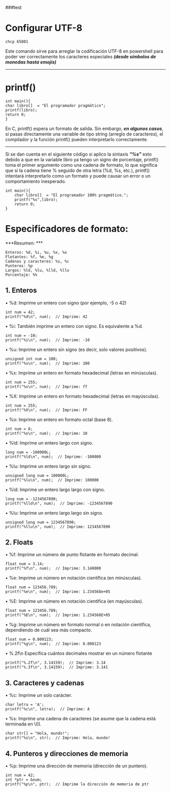 ###test


# Configurar UTF-8

	chcp 65001

Este comando sirve para arreglar la codificación UTF-8 en powershell para poder ver correctamente los caracteres especiales ***(desde símbolos de monedas hasta emojis)***

---

# printf()

	int main(){
    char libro[]  = "El programador pragmático";
    printf(libro);
    return 0;
	}

En C, printf() espera un formato de salida. Sin embargo, ***en algunos casos***, si pasas directamente una variable de tipo string (arreglo de caracteres), el compilador y la función printf() pueden interpretarlo correctamente.

---
Si se dan cuenta en el siguiente código si aplico la sintaxis ***"%s"*** esto 
debido a que en la variable libro ya tengo un signo de porcentaje, printf() toma el primer argumento como una cadena de formato, lo que significa que si la cadena tiene % seguido de otra letra (%d, %s, etc.), printf() intentará interpretarlo como un formato y puede causar un error o un comportamiento inesperado.


	int main(){
    	char libro[]  = "El programador 100% pragmático.";
    	printf("%s",libro);
    	return 0;
	}

# Especificadores de formato:
***Resumen: ***

	Enteros: %d, %i, %u, %x, %o
	Flotantes: %f, %e, %g
	Cadenas y caracteres: %s, %c
	Punteros: %p
	Largos: %ld, %lu, %lld, %llu
	Porcentaje: %%

## 1. Enteros
&bull; %d: Imprime un entero con signo (por ejemplo, -5 o 42)

	int num = 42;
	printf("%d\n", num);  // Imprime: 42

&bull; %i: También imprime un entero con signo. Es equivalente a %d.

	int num = -10;
	printf("%i\n", num);  // Imprime: -10

&bull; %u: Imprime un entero sin signo (es decir, solo valores positivos).

	unsigned int num = 100;
	printf("%u\n", num);  // Imprime: 100

&bull; %x: Imprime un entero en formato hexadecimal (letras en minúsculas).

	int num = 255;
	printf("%x\n", num);  // Imprime: ff

&bull; %X: Imprime un entero en formato hexadecimal (letras en mayúsculas).

	int num = 255;
	printf("%X\n", num);  // Imprime: FF

&bull; %o: Imprime un entero en formato octal (base 8).

	int num = 8;
	printf("%o\n", num);  // Imprime: 10

&bull; %ld: Imprime un entero largo con signo.

	long num = -100000L;
	printf("%ld\n", num);  // Imprime: -100000

&bull; %lu: Imprime un entero largo sin signo.

	unsigned long num = 100000L;
	printf("%lu\n", num);  // Imprime: 100000


&bull; %ld: Imprime un entero largo largo con signo.

	long num = -1234567890;
	printf("%lld\n", num);  // Imprime: -1234567890

&bull; %lu: Imprime un entero largo largo sin signo.

	unsigned long num = 1234567890;
	printf("%llu\n", num);  // Imprime: 1234567890

## 2. Floats

&bull; %f: Imprime un número de punto flotante en formato decimal.

	float num = 3.14;
	printf("%f\n", num);  // Imprime: 3.140000


&bull; %e: Imprime un número en notación científica (en minúsculas).

	float num = 123456.789;
	printf("%e\n", num);  // Imprime: 1.234568e+05


&bull; %E: Imprime un número en notación científica (en mayúsculas).

	float num = 123456.789;
	printf("%E\n", num);  // Imprime: 1.234568E+05


&bull; %g: Imprime un número en formato normal o en notación científica, dependiendo de cuál sea más compacto.

	float num = 0.000123;
	printf("%g\n", num);  // Imprime: 0.000123

&bull; %.2f\n Especifica cuántos decimales mostrar en un número flotante

	printf("%.2f\n", 3.14159);  // Imprime: 3.14
	printf("%.3f\n", 3.14159);  // Imprime: 3.141

## 3. Caracteres y cadenas

&bull; %c: Imprime un solo carácter.

	char letra = 'A';
	printf("%c\n", letra);  // Imprime: A

&bull; %s: Imprime una cadena de caracteres (se asume que la cadena está terminada en \0).

	char str[] = "Hola, mundo!";
	printf("%s\n", str);  // Imprime: Hola, mundo!

## 4. Punteros y direcciones de memoria

&bull; %p: Imprime una dirección de memoria (dirección de un puntero).

	int num = 42;
	int *ptr = &num;
	printf("%p\n", ptr);  // Imprime la dirección de memoria de ptr
